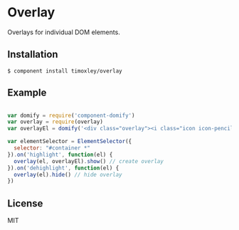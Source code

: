 # Overlay

  Overlays for individual DOM elements.

## Installation

    $ component install timoxley/overlay

## Example

```js

var domify = require('component-domify')
var overlay = require(overlay)
var overlayEl = domify('<div class="overlay"><i class="icon icon-pencil"></i></div>')

var elementSelector = ElementSelector({
  selector: "#container *"
}).on('highlight', function(el) {
  overlay(el, overlayEl).show() // create overlay
}).on('dehighlight', function(el) {
  overlay(el).hide() // hide overlay
})
```

## License

  MIT
